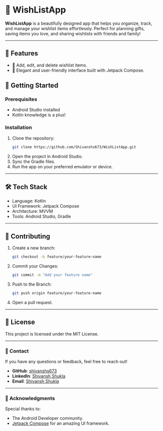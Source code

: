 # 🎁 WishListApp

**WishListApp** is a beautifully designed app that helps you organize, track, and manage your wishlist items effortlessly. Perfect for planning gifts, saving items you love, and sharing wishlists with friends and family!

---

## 🌟 Features

- 📝 Add, edit, and delete wishlist items.
- 🎨 Elegant and user-friendly interface built with Jetpack Compose.

## 🚀 Getting Started

### Prerequisites
- Android Studio installed
- Kotlin knowledge is a plus!

### Installation
1. Clone the repository:
   ```bash
   git clone https://github.com/Shivanshs673/WishListApp.git
2. Open the project in Android Studio.
3. Sync the Gradle files.
4. Run the app on your preferred emulator or device.
   
---

## 🛠️ Tech Stack
- Language: Kotlin
- UI Framework: Jetpack Compose
- Architecture: MVVM
- Tools: Android Studio, Gradle

---

## 🤝 Contributing

1. Create a new branch:
   ```bash
   git checkout -b feature/your-feature-name
2. Commit your Changes:
   ```bash
   git commit -m "Add your feature name"
3. Push to the Branch:
   ```bash
   git push origin feature/your-feature-name
4. Open a pull request.

---

## 📄 License
This project is licensed under the MIT License.

---

### 📧 Contact

If you have any questions or feedback, feel free to reach out!

- **GitHub**: [shivanshs673](https://github.com/Shivanshs673)  
- **LinkedIn**: [Shivansh Shukla](https://www.linkedin.com/in/shivansh-shukla-2a9552257/)  
- **Email**: [Shivansh Shukla](mailto:shivanshs673@gmail.com)

---

### 🌈 Acknowledgments

Special thanks to:
- The Android Developer community.
- [Jetpack Compose](https://developer.android.com/jetpack/compose) for an amazing UI framework.



